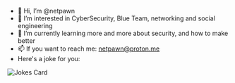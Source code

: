 - 👋 Hi, I’m @netpawn
- 👀 I’m interested in CyberSecurity, Blue Team, networking and social engineering
- 🌱 I’m currently learning more and more about security, and how to make better
- 📫 If you want to reach me: netpawn@proton.me
- Here's a joke for you: 
  <div>
![Jokes Card](https://readme-jokes.vercel.app/api?hideBorder)
  </div> 

<!---
netpawn/netpawn is a ✨ special ✨ repository because its `README.md` (this file) appears on your GitHub profile.
You can click the Preview link to take a look at your changes.
--->

